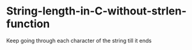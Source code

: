 # String-length-in-C-without-strlen-function
Keep going through each character of the string till it ends
